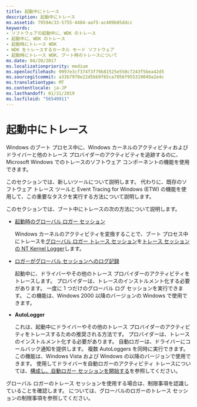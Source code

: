 ```yaml
---
title: 起動中にトレース
description: 起動中にトレース
ms.assetid: 79594c33-5755-4484-aaf5-ac409b05ddcc
keywords:
- ソフトウェアの起動中に、WDK のトレース
- 起動中に、WDK のトレース
- 起動時にトレース WDK
- WDK をトレースするカーネル モード ソフトウェア
- 起動時にトレース WDK、ブート時のトレースについて
ms.date: 04/20/2017
ms.localizationpriority: medium
ms.openlocfilehash: 9997e3cf374f3f79b81525e550c7243f5bea42d5
ms.sourcegitcommit: a33b7978e22d5bb9f65ca7056f955319049a2e4c
ms.translationtype: MT
ms.contentlocale: ja-JP
ms.lasthandoff: 01/31/2019
ms.locfileid: "56549911"
---
```

# <a name="tracing-during-boot"></a>起動中にトレース


Windows のブート プロセス中に、Windows カーネルのアクティビティおよびドライバーと他のトレース プロバイダーのアクティビティを追跡するのに、Microsoft Windows でのトレースのソフトウェア コンポーネントの機能を使用できます。

このセクションでは、新しいツールについて説明します。 代わりに、既存のソフトウェア トレース ツールと Event Tracing for Windows (ETW) の機能を使用して、この重要なタスクを実行する方法について説明します。

このセクションでは、ブート中にトレースの次の方法について説明します。

-   [起動時のグローバル ロガー セッション](boot-time-global-logger-session.md)

    Windows カーネルのアクティビティを変換することで、ブート プロセス中にトレースを[グローバル ロガー トレース セッション](global-logger-trace-session.md)を[トレース セッションの NT Kernel Logger](nt-kernel-logger-trace-session.md)します。

-   [ロガーがグローバル セッションへのログ記録](logging-to-the-global-logger-session.md)

    起動中に、ドライバーやその他のトレース プロバイダーのアクティビティをトレースします。 プロバイダーは、トレースのインストルメント化する必要があります。 一度に 1 つだけのグローバル ログ セッションを実行できます。 この機能は、Windows 2000 以降のバージョンの Windows で使用できます。

-   **AutoLogger**

    これは、起動中にドライバーやその他のトレース プロバイダーのアクティビティをトレースするための推奨される方法です。 プロバイダーは、トレースのインストルメント化する必要があります。 自動ロガーは、ドライバーにコールバック通知を提供します。 複数 AutoLoggers を同時に実行できます。 この機能は、Windows Vista および Windows の以降のバージョンで使用できます。 使用してドライバーを自動ロガーのアクティビティ トレースについては、[構成し、自動ロガー セッションを開始する](https://go.microsoft.com/fwlink/p/?linkid=89723)を参照してください。

グローバル ロガーのトレース セッションを使用する場合は、制限事項を認識していることを確認します。 については、グローバルのロガーのトレース セッションの制限事項を参照してください。

 

 





